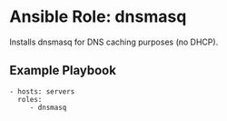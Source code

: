 Ansible Role: dnsmasq
======================

Installs dnsmasq for DNS caching purposes (no DHCP).

Example Playbook
----------------


    - hosts: servers
      roles:
         - dnsmasq
